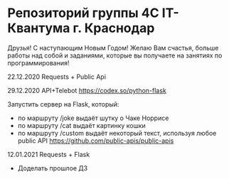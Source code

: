 # Репозиторий группы 4С IT-Квантума г. Краснодар

Друзья!
С наступающим Новым Годом! Желаю Вам счастья, больше работы над собой и заданиями, которые вы получаете на занятиях по программирования!

22.12.2020 Requests + Public Api

29.12.2020  API+Telebot
https://codex.so/python-flask

Запустить сервер на Flask, который: 
- по маршруту /joke выдаёт шутку о Чаке Норрисе
- по маршруту /cat выдаёт картинку кошки 
- по маршруту /custom выдаёт некоторый текст, используя любое public API
https://github.com/public-apis/public-apis

12.01.2021 Requests + Flask
- Доделать прошлое ДЗ
